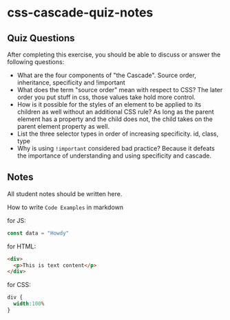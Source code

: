 # css-cascade-quiz-notes

## Quiz Questions

After completing this exercise, you should be able to discuss or answer the following questions:

- What are the four components of "the Cascade".
Source order, inheritance, specificity and !important
- What does the term "source order" mean with respect to CSS?
The later order you put stuff in css, those values take hold more control.
- How is it possible for the styles of an element to be applied to its children as well without an additional CSS rule?
As long as the parent element has a property and the child does not, the child takes on the parent element property as well.
- List the three selector types in order of increasing specificity.
id, class, type
- Why is using `!important` considered bad practice?
Because it defeats the importance of understanding and using specificity and cascade.

## Notes

All student notes should be written here.


How to write `Code Examples` in markdown

for JS:
```javascript
const data = "Howdy"
```

for HTML:
```html
<div>
  <p>This is text content</p>
</div>
```

for CSS:
```css
div {
  width:100%
}
```
